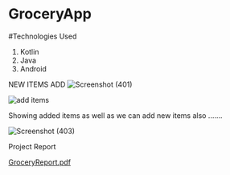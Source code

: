 # GroceryApp






#Technologies Used 
1. Kotlin 
2. Java
3. Android

NEW ITEMS ADD
![Screenshot (401)](https://user-images.githubusercontent.com/89838366/192011425-de29bd80-7864-4752-8b5a-af9cf404d067.png)




![add items](https://user-images.githubusercontent.com/89838366/192011611-abd47447-49b0-4549-be0b-9b402e0c1a98.png)





Showing added items as well as we can add new items also .......

![Screenshot (403)](https://user-images.githubusercontent.com/89838366/192011687-ac420a36-84f1-4505-863c-261ddfa611d7.png)



Project Report



[GroceryReport.pdf](https://github.com/CHANDRIKA5687/GroceryApp/files/9635901/GroceryReport.pdf)





